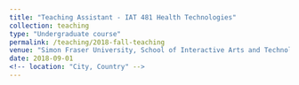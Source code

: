 ```yaml
---
title: "Teaching Assistant - IAT 481 Health Technologies"
collection: teaching
type: "Undergraduate course"
permalink: /teaching/2018-fall-teaching
venue: "Simon Fraser University, School of Interactive Arts and Technology"
date: 2018-09-01
<!-- location: "City, Country" -->
---
```


<!-- This is a description of a teaching experience. You can use markdown like any other post.

Heading 1
======

Heading 2
======

Heading 3
====== -->
